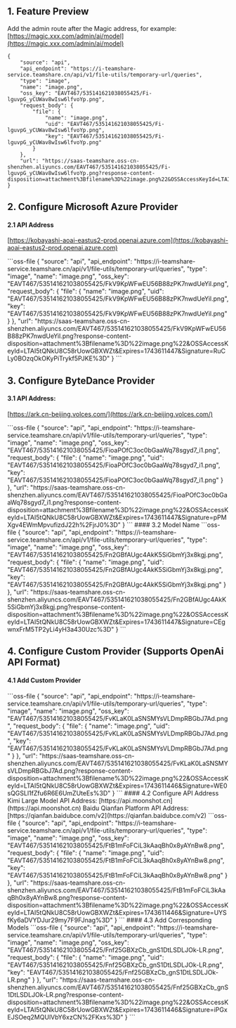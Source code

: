 ## 1. Feature Preview
Add the admin route after the Magic address, for example: [https://magic.xxx.com/admin/ai/model](https://magic.xxx.com/admin/ai/model)
<MagicCompressibleContent Type="Image">
```oss-file
{
    "source": "api",
    "api_endpoint": "https://i-teamshare-service.teamshare.cn/api/v1/file-utils/temporary-url/queries",
    "type": "image",
    "name": "image.png",
    "oss_key": "EAVT467/535141621038055425/Fi-lguvpG_yCUWav8wIsw6lfvoYp.png",
    "request_body": {
        "file": {
            "name": "image.png",
            "uid": "EAVT467/535141621038055425/Fi-lguvpG_yCUWav8wIsw6lfvoYp.png",
            "key": "EAVT467/535141621038055425/Fi-lguvpG_yCUWav8wIsw6lfvoYp.png"
        }
    },
    "url": "https://saas-teamshare.oss-cn-shenzhen.aliyuncs.com/EAVT467/535141621038055425/Fi-lguvpG_yCUWav8wIsw6lfvoYp.png?response-content-disposition=attachment%3Bfilename%3D%22image.png%22&OSSAccessKeyId=LTAI5tQNkU8C58rUowGBXWZt&Expires=1743611448&Signature=L6ubIInNS%2Bvp25uCArMMznE1%2B5A%3D"
}
```
</MagicCompressibleContent>

## 2. Configure Microsoft Azure Provider
#### 2.1 API Address
[https://kobayashi-aoai-eastus2-prod.openai.azure.com](https://kobayashi-aoai-eastus2-prod.openai.azure.com)

<MagicCompressibleContent Type="Image">
```oss-file
{
    "source": "api",
    "api_endpoint": "https://i-teamshare-service.teamshare.cn/api/v1/file-utils/temporary-url/queries",
    "type": "image",
    "name": "image.png",
    "oss_key": "EAVT467/535141621038055425/FkV9KpWFwEU56B88zPK7nwdUeYil.png",
    "request_body": {
        "file": {
            "name": "image.png",
            "uid": "EAVT467/535141621038055425/FkV9KpWFwEU56B88zPK7nwdUeYil.png",
            "key": "EAVT467/535141621038055425/FkV9KpWFwEU56B88zPK7nwdUeYil.png"
        }
    },
    "url": "https://saas-teamshare.oss-cn-shenzhen.aliyuncs.com/EAVT467/535141621038055425/FkV9KpWFwEU56B88zPK7nwdUeYil.png?response-content-disposition=attachment%3Bfilename%3D%22image.png%22&OSSAccessKeyId=LTAI5tQNkU8C58rUowGBXWZt&Expires=1743611447&Signature=RuCLy0BOzqOkOKyPiTrykf5PJKE%3D"
}
```
</MagicCompressibleContent>

## 3. Configure ByteDance Provider
#### 3.1 API Address:
[https://ark.cn-beijing.volces.com/](https://ark.cn-beijing.volces.com/)

<MagicCompressibleContent Type="Image">
```oss-file
{
    "source": "api",
    "api_endpoint": "https://i-teamshare-service.teamshare.cn/api/v1/file-utils/temporary-url/queries",
    "type": "image",
    "name": "image.png",
    "oss_key": "EAVT467/535141621038055425/FioaPOfC3oc0bGaaWq78sgyd7_i1.png",
    "request_body": {
        "file": {
            "name": "image.png",
            "uid": "EAVT467/535141621038055425/FioaPOfC3oc0bGaaWq78sgyd7_i1.png",
            "key": "EAVT467/535141621038055425/FioaPOfC3oc0bGaaWq78sgyd7_i1.png"
        }
    },
    "url": "https://saas-teamshare.oss-cn-shenzhen.aliyuncs.com/EAVT467/535141621038055425/FioaPOfC3oc0bGaaWq78sgyd7_i1.png?response-content-disposition=attachment%3Bfilename%3D%22image.png%22&OSSAccessKeyId=LTAI5tQNkU8C58rUowGBXWZt&Expires=1743611447&Signature=pPMXgv4EWmMpvufizdJ22h%2FjrJ0%3D"
}
```
</MagicCompressibleContent>
#### 3.2 Model Name

<MagicCompressibleContent Type="Image">
```oss-file
{
    "source": "api",
    "api_endpoint": "https://i-teamshare-service.teamshare.cn/api/v1/file-utils/temporary-url/queries",
    "type": "image",
    "name": "image.png",
    "oss_key": "EAVT467/535141621038055425/Fn2GBfAUgc4AkK5SiGbmYj3x8kgj.png",
    "request_body": {
        "file": {
            "name": "image.png",
            "uid": "EAVT467/535141621038055425/Fn2GBfAUgc4AkK5SiGbmYj3x8kgj.png",
            "key": "EAVT467/535141621038055425/Fn2GBfAUgc4AkK5SiGbmYj3x8kgj.png"
        }
    },
    "url": "https://saas-teamshare.oss-cn-shenzhen.aliyuncs.com/EAVT467/535141621038055425/Fn2GBfAUgc4AkK5SiGbmYj3x8kgj.png?response-content-disposition=attachment%3Bfilename%3D%22image.png%22&OSSAccessKeyId=LTAI5tQNkU8C58rUowGBXWZt&Expires=1743611447&Signature=CEgwnxFrM5TP2yLi4yH3a430Uzc%3D"
}
```
</MagicCompressibleContent>

## 4. Configure Custom Provider (Supports OpenAi API Format)
#### 4.1 Add Custom Provider

<MagicCompressibleContent Type="Image">
```oss-file
{
    "source": "api",
    "api_endpoint": "https://i-teamshare-service.teamshare.cn/api/v1/file-utils/temporary-url/queries",
    "type": "image",
    "name": "image.png",
    "oss_key": "EAVT467/535141621038055425/FvKLaK0LaSNSMYsVLDmpRBGbJ7Ad.png",
    "request_body": {
        "file": {
            "name": "image.png",
            "uid": "EAVT467/535141621038055425/FvKLaK0LaSNSMYsVLDmpRBGbJ7Ad.png",
            "key": "EAVT467/535141621038055425/FvKLaK0LaSNSMYsVLDmpRBGbJ7Ad.png"
        }
    },
    "url": "https://saas-teamshare.oss-cn-shenzhen.aliyuncs.com/EAVT467/535141621038055425/FvKLaK0LaSNSMYsVLDmpRBGbJ7Ad.png?response-content-disposition=attachment%3Bfilename%3D%22image.png%22&OSSAccessKeyId=LTAI5tQNkU8C58rUowGBXWZt&Expires=1743611446&Signature=WE0sQGSLl1fZfu6R6E6UmZUteEs%3D"
}
```
</MagicCompressibleContent>
#### 4.2 Configure API Address
Kimi Large Model API Address: [https://api.moonshot.cn](https://api.moonshot.cn)
Baidu Qianfan Platform API Address: [https://qianfan.baidubce.com/v2](https://qianfan.baidubce.com/v2)


<MagicCompressibleContent Type="Image">
```oss-file
{
    "source": "api",
    "api_endpoint": "https://i-teamshare-service.teamshare.cn/api/v1/file-utils/temporary-url/queries",
    "type": "image",
    "name": "image.png",
    "oss_key": "EAVT467/535141621038055425/FtB1mFoFCiL3kAaqBh0x8yAYnBw8.png",
    "request_body": {
        "file": {
            "name": "image.png",
            "uid": "EAVT467/535141621038055425/FtB1mFoFCiL3kAaqBh0x8yAYnBw8.png",
            "key": "EAVT467/535141621038055425/FtB1mFoFCiL3kAaqBh0x8yAYnBw8.png"
        }
    },
    "url": "https://saas-teamshare.oss-cn-shenzhen.aliyuncs.com/EAVT467/535141621038055425/FtB1mFoFCiL3kAaqBh0x8yAYnBw8.png?response-content-disposition=attachment%3Bfilename%3D%22image.png%22&OSSAccessKeyId=LTAI5tQNkU8C58rUowGBXWZt&Expires=1743611446&Signature=UYSfKy6aDVYDJur29my7F9FJnag%3D"
}
```
</MagicCompressibleContent>
#### 4.3 Add Corresponding Models


<MagicCompressibleContent Type="Image">
```oss-file
{
    "source": "api",
    "api_endpoint": "https://i-teamshare-service.teamshare.cn/api/v1/file-utils/temporary-url/queries",
    "type": "image",
    "name": "image.png",
    "oss_key": "EAVT467/535141621038055425/Fnf25GBXzCb_gnS1DtLSDLJOk-LR.png",
    "request_body": {
        "file": {
            "name": "image.png",
            "uid": "EAVT467/535141621038055425/Fnf25GBXzCb_gnS1DtLSDLJOk-LR.png",
            "key": "EAVT467/535141621038055425/Fnf25GBXzCb_gnS1DtLSDLJOk-LR.png"
        }
    },
    "url": "https://saas-teamshare.oss-cn-shenzhen.aliyuncs.com/EAVT467/535141621038055425/Fnf25GBXzCb_gnS1DtLSDLJOk-LR.png?response-content-disposition=attachment%3Bfilename%3D%22image.png%22&OSSAccessKeyId=LTAI5tQNkU8C58rUowGBXWZt&Expires=1743611446&Signature=iPGxEJSOeq2MQUlVbY6xzCN%2FKxs%3D"
}
```
</MagicCompressibleContent> 